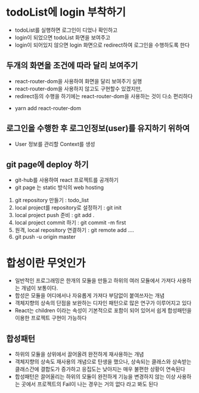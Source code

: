 # todoList에 login 부착하기

- todoList를 실행하면 로그인이 디었나 확인하고
- login이 되었으면 todoList 화면을 보여주고
- login이 되어있지 않으면 login 화면으로 redirect하여 로그인을 수행하도록 한다

## 두개의 화면을 조건에 따라 달리 보여주기

- react-router-dom을 사용하여 화면을 달리 보여주기 실행
- react-router-dom을 사용하지 않고도 구현할수 있겠지만,
- redirect등의 수행을 하기에는 react-router-dom을 사용하는 것이 다소 편리하다

* yarn add react-router-dom

## 로그인을 수행한 후 로그인정보(user)를 유지하기 위하여

- User 정보를 관리할 Context를 생성

## git page에 deploy 하기

- git-hub를 사용하여 react 프로젝트를 공개하기
- git page 는 static 방식의 web hosting

1. git repository 만들기 : todo_list
2. local project를 repository로 설정하기 : git init
3. local project push 준비 : git add .
4. local project commit 하기 : git commit -m first
5. 원격, local repository 연결하기 : git remote add ....
6. git push -u origin master

# 합성이란 무엇인가

- 일반적인 프로그래밍은 한개의 모듈을 만들고 하위의 여러 모듈에서 가져다 사용하는 개념이 보통이다.
- 합성은 모듈을 어디에서나 자유롭게 가져다 부담없이 붙여쓰자는 개념
- 객체지향의 상속의 단점을 보완하는 디자인 패턴으로 많은 연구가 이루어지고 있다
- React는 children 이라는 속성이 기본적으로 포함이 되어 있어서 쉽게 합성패턴을 이용한 프로젝트 구현이 가능하다

## 합성패턴

- 하위의 모듈을 상위에서 끌어올려 완전하게 재사용하는 개념
- 객체지향의 상속도 재사용의 개념으로 탄생을 했으나, 상속되는 클래스와 상속받는 클래스간에 결합도가 증가하고 응집도는 낮아지는 매우 불편한 상황이 연속된다
- 합성패턴은 끌어올리는 하위의 모듈이 완전하게 기능을 변경하지 않는 이상 사용하는 곳에서 프로젝트의 Fail이 나는 경우는 거의 없다 라고 봐도 된다
